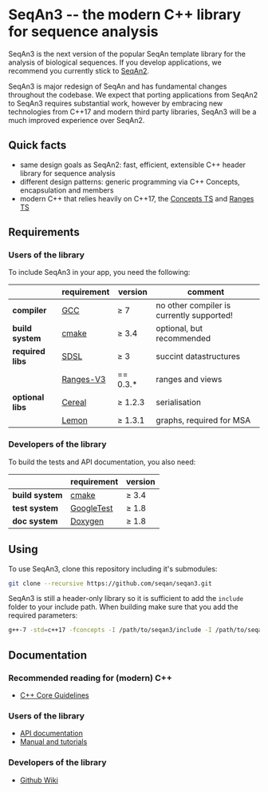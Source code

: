 # SeqAn3 -- the modern C++ library for sequence analysis

SeqAn3 is the next version of the popular SeqAn template library for the analysis of biological sequences. If you develop applications, we recommend you currently stick to [SeqAn2](https://github.com/seqan/seqan).

SeqAn3 is major redesign of SeqAn and has fundamental changes throughout the codebase. We expect that porting applications from SeqAn2 to SeqAn3 requires substantial work, however by embracing new technologies from C++17 and modern third party libraries, SeqAn3 will be a much improved experience over SeqAn2.


## Quick facts

  * same design goals as SeqAn2: fast, efficient, extensible C++ header library for sequence analysis
  * different design patterns: generic programming via C++ Concepts, encapsulation and members
  * modern C++ that relies heavily on C++17, the [Concepts TS](http://www.stroustrup.com/good_concepts.pdf) and [Ranges TS](https://github.com/ericniebler/range-v3)


## Requirements

### Users of the library

To include SeqAn3 in your app, you need the following:

|                   | requirement                                          | version  | comment                                   |
|-------------------|------------------------------------------------------|----------|-------------------------------------------|
|**compiler**       | [GCC](http://gcc.gnu.org)                            | ≥ 7      | no other compiler is currently supported! |
|**build system**   | [cmake](https://cmake.org)                           | ≥ 3.4    | optional, but recommended                 |
|**required libs**  | [SDSL](https://github.com/xxsds/sdsl-lite)           | ≥ 3      | succint datastructures                    |
|                   | [Ranges-V3](https://github.com/ericniebler/range-v3) | == 0.3.* | ranges and views                          |
|**optional libs**  | [Cereal](https://github.com/USCiLab/cereal)          | ≥ 1.2.3  | serialisation                             |
|                   | [Lemon](http://lemon.cs.elte.hu)                     | ≥ 1.3.1  | graphs, required for MSA                  |

### Developers of the library

To build the tests and API documentation, you also need:

|                   | requirement                                          | version  |
|-------------------|------------------------------------------------------|----------|
|**build system**   | [cmake](https://cmake.org)                           | ≥ 3.4    |
|**test system**    | [GoogleTest](https://github.com/google/googletest)   | ≥ 1.8    |
|**doc system**     | [Doxygen](https://github.com/doxygen/doxygen)        | ≥ 1.8    |

## Using

To use SeqAn3, clone this repository including it's submodules:

```sh
git clone --recursive https://github.com/seqan/seqan3.git
```

SeqAn3 is still a header-only library so it is sufficient to add the `include` folder to your include path. When building make sure that you add the required parameters:

```sh
g++-7 -std=c++17 -fconcepts -I /path/to/seqan3/include -I /path/to/seqan3/range-v3/include -I /path/to/seqan3/sdsl-lite/include myfile.cpp
```

## Documentation

### Recommended reading for (modern) C++

  * [C++ Core Guidelines](https://github.com/isocpp/CppCoreGuidelines/blob/master/CppCoreGuidelines.md)

### Users of the library

  * [API documentation](https://seqan3-api.readthedocs.org)
  * [Manual and tutorials](https://seqan3-manual.readthedocs.org)


### Developers of the library

  * [Github Wiki](https://github.com/seqan/seqan3/wiki)


